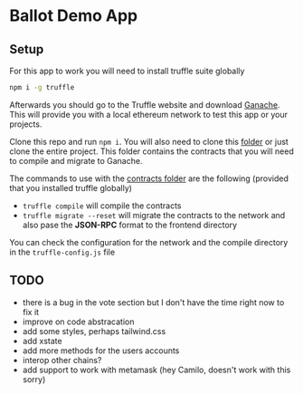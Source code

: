 # Ballot Demo App

## Setup

For this app to work you will need to install truffle suite globally

```bash
npm i -g truffle
```

Afterwards you should go to the Truffle website and download [Ganache](https://www.trufflesuite.com/ganache). This will provide you with a local ethereum network to test this app or your projects.

Clone this repo and run `npm i`. You will also need to clone this [folder](https://github.com/wainola/BIA/tree/master/dappV1/Ballot-Dapp/ballot-demo) or just clone the entire project. This folder contains the contracts that you will need to compile and migrate to Ganache.

The commands to use with the [contracts folder](https://github.com/wainola/BIA/tree/master/dappV1/Ballot-Dapp/ballot-demo) are the following (provided that you installed truffle globally)

- `truffle compile` will compile the contracts
- `truffle migrate --reset` will migrate the contracts to the network and also pase the **JSON-RPC** format to the frontend directory

You can check the configuration for the network and the compile directory in the `truffle-config.js` file

## TODO

- there is a bug in the vote section but I don't have the time right now to fix it
- improve on code abstracation
- add some styles, perhaps tailwind.css
- add xstate
- add more methods for the users accounts
- interop other chains?
- add support to work with metamask (hey Camilo, doesn't work with this sorry)
